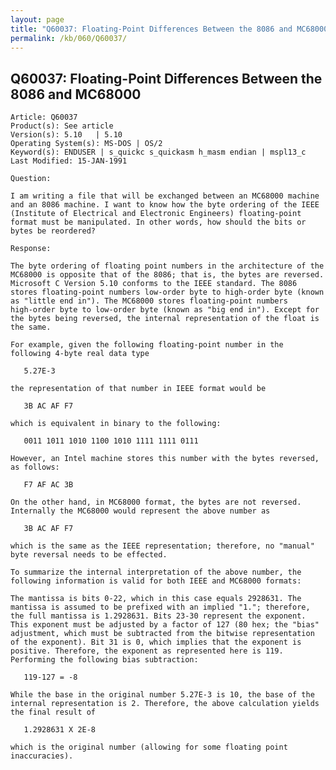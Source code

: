 ```yaml
---
layout: page
title: "Q60037: Floating-Point Differences Between the 8086 and MC68000"
permalink: /kb/060/Q60037/
---
```


## Q60037: Floating-Point Differences Between the 8086 and MC68000

	Article: Q60037
	Product(s): See article
	Version(s): 5.10   | 5.10
	Operating System(s): MS-DOS | OS/2
	Keyword(s): ENDUSER | s_quickc s_quickasm h_masm endian | mspl13_c
	Last Modified: 15-JAN-1991
	
	Question:
	
	I am writing a file that will be exchanged between an MC68000 machine
	and an 8086 machine. I want to know how the byte ordering of the IEEE
	(Institute of Electrical and Electronic Engineers) floating-point
	format must be manipulated. In other words, how should the bits or
	bytes be reordered?
	
	Response:
	
	The byte ordering of floating point numbers in the architecture of the
	MC68000 is opposite that of the 8086; that is, the bytes are reversed.
	Microsoft C Version 5.10 conforms to the IEEE standard. The 8086
	stores floating-point numbers low-order byte to high-order byte (known
	as "little end in"). The MC68000 stores floating-point numbers
	high-order byte to low-order byte (known as "big end in"). Except for
	the bytes being reversed, the internal representation of the float is
	the same.
	
	For example, given the following floating-point number in the
	following 4-byte real data type
	
	   5.27E-3
	
	the representation of that number in IEEE format would be
	
	   3B AC AF F7
	
	which is equivalent in binary to the following:
	
	   0011 1011 1010 1100 1010 1111 1111 0111
	
	However, an Intel machine stores this number with the bytes reversed,
	as follows:
	
	   F7 AF AC 3B
	
	On the other hand, in MC68000 format, the bytes are not reversed.
	Internally the MC68000 would represent the above number as
	
	   3B AC AF F7
	
	which is the same as the IEEE representation; therefore, no "manual"
	byte reversal needs to be effected.
	
	To summarize the internal interpretation of the above number, the
	following information is valid for both IEEE and MC68000 formats:
	
	The mantissa is bits 0-22, which in this case equals 2928631. The
	mantissa is assumed to be prefixed with an implied "1."; therefore,
	the full mantissa is 1.2928631. Bits 23-30 represent the exponent.
	This exponent must be adjusted by a factor of 127 (80 hex; the "bias"
	adjustment, which must be subtracted from the bitwise representation
	of the exponent). Bit 31 is 0, which implies that the exponent is
	positive. Therefore, the exponent as represented here is 119.
	Performing the following bias subtraction:
	
	   119-127 = -8
	
	While the base in the original number 5.27E-3 is 10, the base of the
	internal representation is 2. Therefore, the above calculation yields
	the final result of
	
	   1.2928631 X 2E-8
	
	which is the original number (allowing for some floating point
	inaccuracies).
